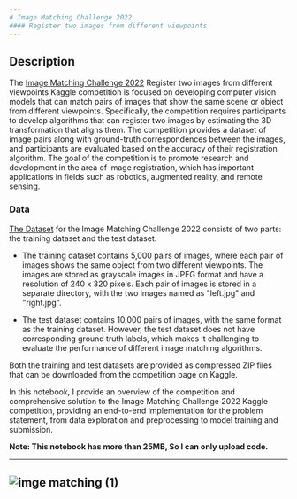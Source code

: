 ```yaml
---
# Image Matching Challenge 2022
#### Register two images from different viewpoints
---
```


## **Description**
The [Image Matching Challenge 2022](https://www.kaggle.com/competitions/image-matching-challenge-2022/overview) Register two images from different viewpoints Kaggle competition is focused on developing computer vision models that can match pairs of images that show the same scene or object from different viewpoints. Specifically, the competition requires participants to develop algorithms that can register two images by estimating the 3D transformation that aligns them. The competition provides a dataset of image pairs along with ground-truth correspondences between the images, and participants are evaluated based on the accuracy of their registration algorithm. The goal of the competition is to promote research and development in the area of image registration, which has important applications in fields such as robotics, augmented reality, and remote sensing.

### **Data**

[The Dataset](https://www.kaggle.com/competitions/image-matching-challenge-2022/data) for the Image Matching Challenge 2022 consists of two parts: the training dataset and the test dataset.

- The training dataset contains 5,000 pairs of images, where each pair of images shows the same object from two different viewpoints. The images are stored as grayscale images in JPEG format and have a resolution of 240 x 320 pixels. Each pair of images is stored in a separate directory, with the two images named as "left.jpg" and "right.jpg".

- The test dataset contains 10,000 pairs of images, with the same format as the training dataset. However, the test dataset does not have corresponding ground truth labels, which makes it challenging to evaluate the performance of different image matching algorithms.

Both the training and test datasets are provided as compressed ZIP files that can be downloaded from the competition page on Kaggle.

In this notebook, I provide an overview of the competition and comprehensive solution to the Image Matching Challenge 2022 Kaggle competition, providing an end-to-end implementation for the problem statement, from data exploration and preprocessing to model training and submission.

**Note: This notebook has more than 25MB, So I can only upload code.**


---
![imge matching (1)](https://user-images.githubusercontent.com/109660074/234576515-f99972f7-ccc2-405c-86fb-c91b316e7c32.jpg)
---



